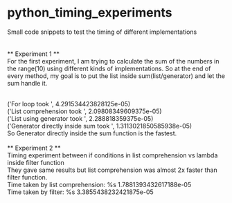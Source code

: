 # python_timing_experiments
Small code snippets to test the timing of different implementations
<br>
<br>
<br>
** Experiment 1 ** <br>
For the first experiment, I am trying to calculate the sum of the numbers in the range(10)
using different kinds of implementations. So at the end of every method, my goal is to put 
the list inside sum(list/generator) and let the sum handle it.

<br>
('For loop took ', 4.291534423828125e-05) <br>
('List comprehension took ', 2.09808349609375e-05)<br>
('List using generator took ', 2.288818359375e-05)<br>
('Generator directly inside sum took ', 1.3113021850585938e-05)<br>
So Generator directly inside the sum function is the fastest.

<br>
<br>
** Experiment 2 ** <br>
Timing experiment between if conditions in list comprehension vs lambda inside filter function<br>
They gave same results but list comprehension was almost 2x faster than filter function.<br>
Time taken by list comprehension: %s 1.7881393432617188e-05<br>
Time taken by filter: %s 3.3855438232421875e-05<br>
